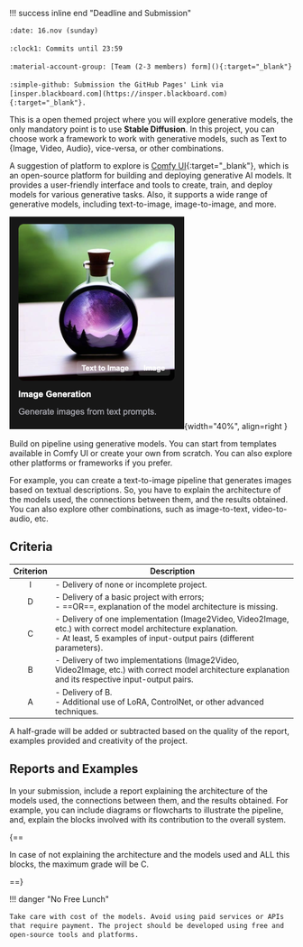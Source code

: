 
!!! success inline end "Deadline and Submission"

    :date: 16.nov (sunday)
    
    :clock1: Commits until 23:59

    :material-account-group: [Team (2-3 members) form](){:target="_blank"}

    :simple-github: Submission the GitHub Pages' Link via [insper.blackboard.com](https://insper.blackboard.com){:target="_blank"}.


This is a open themed project where you will explore generative models, the only mandatory point is to use **Stable Diffusion**. In this project, you can choose work a framework to work with generative models, such as Text to {Image, Video, Audio}, vice-versa, or other combinations.

A suggestion of platform to explore is [Comfy UI](https://www.comfy.org){:target="_blank"}, which is an open-source platform for building and deploying generative AI models. It provides a user-friendly interface and tools to create, train, and deploy models for various generative tasks. Also, it supports a wide range of generative models, including text-to-image, image-to-image, and more.

![](comfyui-image-generation.png){width="40%", align=right }

Build on pipeline using generative models. You can start from templates available in Comfy UI or create your own from scratch. You can also explore other platforms or frameworks if you prefer.

For example, you can create a text-to-image pipeline that generates images based on textual descriptions. So, you have to explain the architecture of the models used, the connections between them, and the results obtained. You can also explore other combinations, such as image-to-text, video-to-audio, etc.

## Criteria

| Criterion | Description |
|:---------:|-------------|
| I | - Delivery of none or incomplete project. |
| D | - Delivery of a basic project with errors; <br> - ==OR==, explanation of the model architecture is missing. |
| C | - Delivery of one implementation (Image2Video, Video2Image, etc.) with correct model architecture explanation. <br> - At least, 5 examples of input-output pairs (different parameters). |
| B | - Delivery of two implementations (Image2Video, Video2Image, etc.) with correct model architecture explanation and its respective input-output pairs. |
| A | - Delivery of B. <br> - Additional use of LoRA, ControlNet, or other advanced techniques. |

A half-grade will be added or subtracted based on the quality of the report, examples provided and creativity of the project.

## Reports and Examples

In your submission, include a report explaining the architecture of the models used, the connections between them, and the results obtained. For example, you can include diagrams or flowcharts to illustrate the pipeline, and, explain the blocks involved with its contribution to the overall system.

{==

In case of not explaining the architecture and the models used and ALL this blocks, the maximum grade will be C.

==}


!!! danger "No Free Lunch"

    Take care with cost of the models. Avoid using paid services or APIs that require payment. The project should be developed using free and open-source tools and platforms.